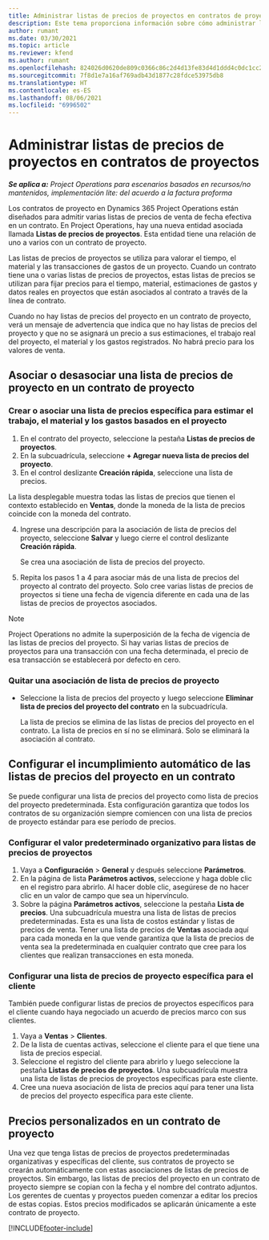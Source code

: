 ```yaml
---
title: Administrar listas de precios de proyectos en contratos de proyectos
description: Este tema proporciona información sobre cómo administrar listas de precios de proyectos en contratos de proyectos.
author: rumant
ms.date: 03/30/2021
ms.topic: article
ms.reviewer: kfend
ms.author: rumant
ms.openlocfilehash: 824026d0620de809c0366c86c2d4d13fe83d4d1ddd4c0dc1cc2645ff712705d5
ms.sourcegitcommit: 7f8d1e7a16af769adb43d1877c28fdce53975db8
ms.translationtype: HT
ms.contentlocale: es-ES
ms.lasthandoff: 08/06/2021
ms.locfileid: "6996502"
---
```

# <a name="manage-project-price-lists-on-project-contracts"></a>Administrar listas de precios de proyectos en contratos de proyectos

_**Se aplica a:** Project Operations para escenarios basados en recursos/no mantenidos, implementación lite: del acuerdo a la factura proforma_

Los contratos de proyecto en Dynamics 365 Project Operations están diseñados para admitir varias listas de precios de venta de fecha efectiva en un contrato. En Project Operations, hay una nueva entidad asociada llamada **Listas de precios de proyectos**. Esta entidad tiene una relación de uno a varios con un contrato de proyecto.

Las listas de precios de proyectos se utiliza para valorar el tiempo, el material y las transacciones de gastos de un proyecto. Cuando un contrato tiene una o varias listas de precios de proyectos, estas listas de precios se utilizan para fijar precios para el tiempo, material, estimaciones de gastos y datos reales en proyectos que están asociados al contrato a través de la línea de contrato.

Cuando no hay listas de precios del proyecto en un contrato de proyecto, verá un mensaje de advertencia que indica que no hay listas de precios del proyecto y que no se asignará un precio a sus estimaciones, el trabajo real del proyecto, el material y los gastos registrados. No habrá precio para los valores de venta.

## <a name="associate-or-unassociate-a-project-price-list-on-a-project-contract"></a>Asociar o desasociar una lista de precios de proyecto en un contrato de proyecto

### <a name="create-or-associate-a-specific-price-list-for-estimating-project-based-work-material-and-expenses"></a>Crear o asociar una lista de precios específica para estimar el trabajo, el material y los gastos basados en el proyecto

1. En el contrato del proyecto, seleccione la pestaña **Listas de precios de proyectos**.
2. En la subcuadrícula, seleccione **+ Agregar nueva lista de precios del proyecto**.
3. En el control deslizante **Creación rápida**, seleccione una lista de precios. 

  La lista desplegable muestra todas las listas de precios que tienen el contexto establecido en **Ventas**, donde la moneda de la lista de precios coincide con la moneda del contrato.
  
4. Ingrese una descripción para la asociación de lista de precios del proyecto, seleccione **Salvar** y luego cierre el control deslizante **Creación rápida**.

   Se crea una asociación de lista de precios del proyecto.
   
5. Repita los pasos 1 a 4 para asociar más de una lista de precios del proyecto al contrato del proyecto. Solo cree varias listas de precios de proyectos si tiene una fecha de vigencia diferente en cada una de las listas de precios de proyectos asociados.

> [!NOTE]
> Project Operations no admite la superposición de la fecha de vigencia de las listas de precios del proyecto. Si hay varias listas de precios de proyectos para una transacción con una fecha determinada, el precio de esa transacción se establecerá por defecto en cero.

### <a name="remove-a-project-price-list-association"></a>Quitar una asociación de lista de precios de proyecto

- Seleccione la lista de precios del proyecto y luego seleccione **Eliminar lista de precios del proyecto del contrato** en la subcuadrícula. 

  La lista de precios se elimina de las listas de precios del proyecto en el contrato. La lista de precios en sí no se eliminará. Solo se eliminará la asociación al contrato.

## <a name="set-up-automatic-defaulting-of-project-price-lists-on-a-contract"></a>Configurar el incumplimiento automático de las listas de precios del proyecto en un contrato

Se puede configurar una lista de precios del proyecto como lista de precios del proyecto predeterminada. Esta configuración garantiza que todos los contratos de su organización siempre comiencen con una lista de precios de proyecto estándar para ese período de precios.

### <a name="set-up-the-organizational-default-for-project-price-lists"></a>Configurar el valor predeterminado organizativo para listas de precios de proyectos

1. Vaya a **Configuración** > **General** y después seleccione **Parámetros**.
2. En la página de lista **Parámetros activos**, seleccione y haga doble clic en el registro para abrirlo. Al hacer doble clic, asegúrese de no hacer clic en un valor de campo que sea un hipervínculo. 
3. Sobre la página **Parámetros activos**, seleccione la pestaña **Lista de precios**. Una subcuadrícula muestra una lista de listas de precios predeterminadas. Esta es una lista de costos estándar y listas de precios de venta. Tener una lista de precios de **Ventas** asociada aquí para cada moneda en la que vende garantiza que la lista de precios de venta sea la predeterminada en cualquier contrato que cree para los clientes que realizan transacciones en esta moneda.

### <a name="set-up-a-customer-specific-project-price-list"></a>Configurar una lista de precios de proyecto específica para el cliente

También puede configurar listas de precios de proyectos específicos para el cliente cuando haya negociado un acuerdo de precios marco con sus clientes.

1. Vaya a **Ventas** > **Clientes**.
2. De la lista de cuentas activas, seleccione el cliente para el que tiene una lista de precios especial.
3. Seleccione el registro del cliente para abrirlo y luego seleccione la pestaña **Listas de precios de proyectos**. Una subcuadrícula muestra una lista de listas de precios de proyectos específicas para este cliente. 
4. Cree una nueva asociación de lista de precios aquí para tener una lista de precios del proyecto específica para este cliente.

## <a name="custom-pricing-on-a-project-contract"></a>Precios personalizados en un contrato de proyecto

Una vez que tenga listas de precios de proyectos predeterminadas organizativas y específicas del cliente, sus contratos de proyecto se crearán automáticamente con estas asociaciones de listas de precios de proyectos. Sin embargo, las listas de precios del proyecto en un contrato de proyecto siempre se copian con la fecha y el nombre del contrato adjuntos. Los gerentes de cuentas y proyectos pueden comenzar a editar los precios de estas copias. Estos precios modificados se aplicarán únicamente a este contrato de proyecto.


[!INCLUDE[footer-include](../includes/footer-banner.md)]
